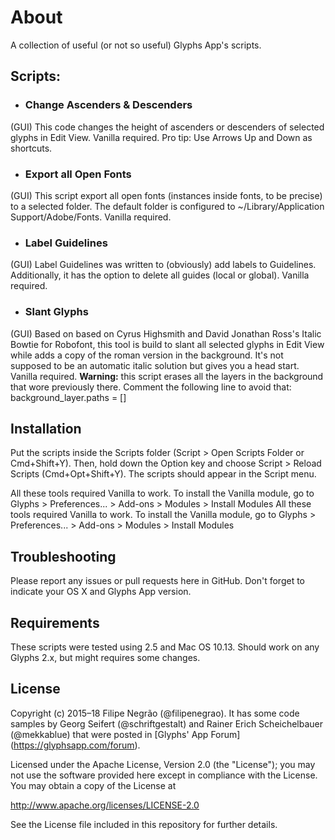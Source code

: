 # About
A collection of useful (or not so useful) Glyphs App's scripts.

## Scripts:

- ### Change Ascenders & Descenders
(GUI) This code changes the height of ascenders or descenders of selected glyphs in Edit View. Vanilla required. Pro tip: Use Arrows Up and Down as shortcuts.

- ### Export all Open Fonts
(GUI) This script export all open fonts (instances inside fonts, to be precise) to a selected folder. The default folder is configured to ~/Library/Application Support/Adobe/Fonts. Vanilla required.

- ### Label Guidelines
(GUI) Label Guidelines was written to (obviously) add labels to Guidelines. Additionally, it has the option to delete all guides (local or global). Vanilla required.

- ### Slant Glyphs
(GUI) Based on based on Cyrus Highsmith and David Jonathan Ross's Italic Bowtie for Robofont, this tool is build to slant all selected glyphs in Edit View while adds a copy of the roman version in the background. It's not supposed to be an automatic italic solution but gives you a head start. Vanilla required. **Warning:** this script erases all the layers in the background that wore previously there. Comment the following line to avoid that: background_layer.paths = []


## Installation

Put the scripts inside the Scripts folder (Script > Open Scripts Folder or Cmd+Shift+Y). Then, hold down the Option key and choose Script > Reload Scripts (Cmd+Opt+Shift+Y). The scripts should appear in the Script menu.

All these tools required Vanilla to work. To install the Vanilla module, go to Glyphs > Preferences... > Add-ons > Modules > Install Modules
All these tools required Vanilla to work. To install the Vanilla module, go to  Glyphs > Preferences... > Add-ons > Modules > Install Modules

## Troubleshooting
Please report any issues or pull requests here in GitHub. Don't forget to indicate your OS X and Glyphs App version.

## Requirements
These scripts were tested using 2.5 and Mac OS 10.13. Should work on any Glyphs 2.x, but might requires some changes.

## License
Copyright (c) 2015–18 Filipe Negrão (@filipenegrao). It has some code samples by Georg Seifert (@schriftgestalt) and Rainer Erich Scheichelbauer (@mekkablue) that were posted in [Glyphs' App Forum] (https://glyphsapp.com/forum).

Licensed under the Apache License, Version 2.0 (the "License"); you may not use the software provided here except in compliance with the License. You may obtain a copy of the License at

http://www.apache.org/licenses/LICENSE-2.0

See the License file included in this repository for further details.

